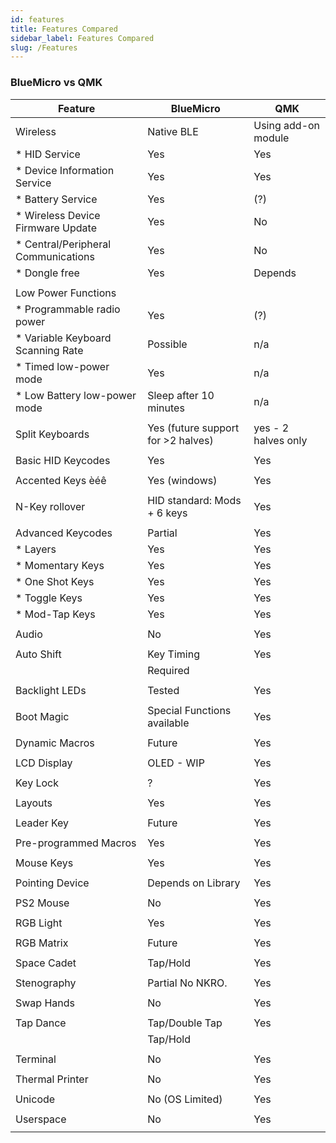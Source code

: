 ```yaml
---
id: features
title: Features Compared
sidebar_label: Features Compared
slug: /Features
---
```


### BlueMicro vs QMK

| Feature           | BlueMicro  | QMK        |
| ----------------- | ---------- | ---------- |
| Wireless          | Native BLE | Using add-on module  |
|  * HID Service    |  Yes       |    Yes     |
|  * Device Information Service |  Yes  |  Yes |
|  * Battery Service | Yes       |    (?)      |
|  * Wireless Device Firmware Update    |    Yes        |   No    |
|  * Central/Peripheral Communications | Yes  | No  |
|  * Dongle free    | Yes | Depends |
|                   |            |            |
| Low Power Functions |          |            |
|  * Programmable radio power | Yes | (?) |
|  * Variable Keyboard Scanning Rate | Possible    |   n/a         |
|  * Timed low-power mode | Yes    |   n/a         |
|  * Low Battery low-power mode | Sleep after 10 minutes    |   n/a         |
|                   |            |            |
| Split Keyboards   | Yes (future support for >2 halves) | yes - 2 halves only |
|                   |            |            |
| Basic HID Keycodes | Yes       | Yes        |
|                   |            |            |
| Accented Keys èéê | Yes (windows)  | Yes        |
|                   |            |            |
| N-Key rollover    | HID standard: Mods + 6 keys  |   Yes   |
|                   |            |            |
| Advanced Keycodes | Partial    | Yes  |
| * Layers          | Yes        | Yes  |
| * Momentary Keys  | Yes     | Yes  |
| * One Shot Keys   | Yes     | Yes  |
| * Toggle Keys     | Yes     | Yes  |
| * Mod-Tap Keys    | Yes     | Yes  |
|                   |            |            |
| Audio             | No         | Yes  |
|                   |            |            |
| Auto Shift        | Key Timing | Yes  |
|                   | Required   |            |
|                   |            |            |
| Backlight LEDs    | Tested     | Yes  |
|                   |            |            |
| Boot Magic        | Special Functions available  | Yes  |
|                   |            |            |
| Dynamic Macros    | Future     | Yes  |
|                   |            |            |
| LCD Display       | OLED - WIP         | Yes  |
|                   |            |            |
| Key Lock          | ?          | Yes  |
|                   |            |            |
| Layouts           | Yes        | Yes  |
|                   |            |            |
| Leader Key        | Future     | Yes  |
|                   |            |            |
| Pre-programmed Macros | Yes | Yes  |
|                   |            |            |
| Mouse Keys        | Yes | Yes  |
|                   |            |            |
| Pointing Device   | Depends on Library | Yes  |
|                   |            |            |
| PS2 Mouse         | No         | Yes  |
|                   |            |            |
| RGB Light         | Yes     | Yes  |
|                   |            |            |
| RGB Matrix        | Future     | Yes  |
|                   |            |            |
| Space Cadet       | Tap/Hold   | Yes  |
|                   |            |            |
| Stenography       | Partial No NKRO.  | Yes  |
|                   |            |            |
| Swap Hands        | No         | Yes  |
|                   |            |            |
| Tap Dance         | Tap/Double Tap | Yes  |
|                   | Tap/Hold   |            |
|                   |            |            |
| Terminal          | No         | Yes  |
|                   |            |            |
| Thermal Printer   | No         | Yes  |
|                   |            |            |
| Unicode           | No  (OS Limited) | Yes  |
|                   |            |            |
| Userspace         | No         | Yes  |
|                   |            |            |
